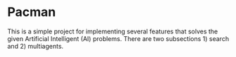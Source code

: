 # Pacman
This is a simple project for implementing several features that solves the given Artificial Intelligent (AI) problems. There are two subsections 1) search and 2) multiagents.
